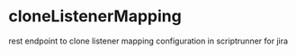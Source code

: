 # cloneListenerMapping
rest endpoint to clone listener mapping configuration in scriptrunner for jira
